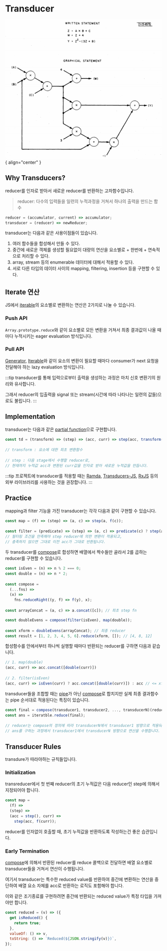 # Transducer

![Transducer](../image/transducer.png){ align="center" }

## Why Transducers?

reducer를 인자로 받아서 새로운 reducer를 반환하는 고차함수입니다.

> reducer: 다수의 입력들을 일련의 누적과정을 거쳐서 하나의 출력을 만드는 함수

```jsx
reducer = (accumulator, current) => accumulator;
transducer = (reducer) => newReducer;
```

transducer는 다음과 같은 사용이점들이 있습니다.

1. 여러 함수들을 합성해서 만들 수 있다.
2. 중간에 새로운 객체를 생성할 필요없이 대량의 연산을 요소별로 + 한번에 + 연속적으로 처리할 수 있다.
3. array, stream 등의 enumerable 데이터에 대해서 적용할 수 있다.
4. 서로 다른 타입의 데이터 사이의 mapping, filtering, insertion 등을 구현할 수 있다.

## Iterate 연산

JS에서 [iterable](../../../posts/javascript/loop/protocols.md#iterable)의 요소별로 변환하는 연산은 2가지로 나눌 수 있습니다.

### Push API

`Array.prototype.reduce`와 같이 요소별로 모든 변환을 거쳐서 최종 결과값이 나올 때마다 누적시키는 eager evaluation 방식입니다.

### Pull API

[Generator](../../../posts/javascript/loop/protocols.md#generator), [Iterable](../../../posts/javascript/loop/protocols.md#iterable)와 같이 요소의 변환이 필요할 때마다 consumer가 next 요청을 전달해야 하는 lazy evaluation 방식입니다.

:::tip
transducer를 통해 입력으로부터 출력을 생성하는 과정은 마치 신호 변환기의 원리와 유사합니다.

그래서 reducer의 입출력을 signal 또는 stream(시간에 따라 나타나는 일련의 값들)으로도 불립니다.
:::

## Implementation

transducer는 다음과 같은 [partial function](./curry_function.md#curry-function)으로 구현합니다.

```js
const td = (transform) => (step) => (acc, curr) => step(acc, transform(curr));

// transform : 요소에 대한 최초 변환함수

// step : 다음 stage에서 수행할 reducer로,
// 현재까지 누적값 acc과 변환된 curr값을 인자로 받아 새로운 누적값을 만듭니다.
```

:::tip
프로젝트에 transducer를 적용할 때는 [Ramda](https://ramdajs.com/), [Transducers-JS](https://github.com/cognitect-labs/transducers-js), [RxJS](https://rxjs.dev/guide/overview) 등의 외부 라이브러리를 사용하는 것을 권장합니다.
:::

## Practice

mapping과 filter 기능을 가진 transducer는 각각 다음과 같이 구현할 수 있습니다.

```js
const map = (f) => (step) => (a, c) => step(a, f(c));

const filter = (predicate) => (step) => (a, c) => predicate(c) ? step(a, c) : a;
// 필터링 조건을 만족해야 step reducer에 의한 변환이 적용되고,
// 충족하지 않으면 그대로 이전 acc가 그대로 반환됩니다.
```

두 transducer를 [compose](curry_function.md#compose)로 합성하면 배열에서 짝수들만 골라서 2를 곱하는 reducer를 구현할 수 있습니다.

```js
const isEven = (n) => n % 2 === 0;
const double = (n) => n * 2;

const compose =
  (...fns) =>
  (x) =>
    fns.reduceRight((y, f) => f(y), x);

const arrayConcat = (a, c) => a.concat([c]); // 최초 step fn
```

```js
const doubleEvens = compose(filter(isEven), map(double));

const xform = doubleEvens(arrayConcat); // 최종 reducer
const result = [1, 2, 3, 4, 5, 6].reduce(xform, []); // [4, 8, 12]
```

합성함수를 안에서부터 하나씩 실행할 때마다 반환되는 reducer를 구하면 다음과 같습니다.

```js
// 1. map(double)
(acc, curr) => acc.concat([double(curr)])

// 2. filter(isEven)
(acc, curr) => isEven(curr) ? acc.concat([double(curr)]) : acc // <= xform
```

transducer들을 조합할 때는 [pipe](./curry_function.md#pipe)가 아닌 [compose](./curry_function.md#compose)로 합치지만 실제 최종 결과함수는 pipe 순서대로 적용된다는 특징이 있습니다.

```js
const final = compose(transducer1, transducer2, ..., transducerN)(reducer);
const ans = iteratble.reduce(final);

// reducer는 compose의 정의에 따라 transducerN에서 transducer1 방향으로 적용되지만
// ans를 구하는 과정에서 transducer1에서 transducerN 방향으로 연산을 수행합니다.
```

## Transducer Rules

transdure가 따라야하는 규칙들입니다.

### Initialization

transreducer에서 첫 번째 reducer의 초기 누적값은 다음 reducer인 step에 의해서 지정되어야 합니다.

```js
const map =
  (f) =>
  (step) =>
  (acc = step(), curr) =>
    step(acc, f(curr));
```

reducer를 인자없이 호출할 때, 초기 누적값을 반환하도록 작성하는건 좋은 습관입니다.

### Early Termination

[compose](./curry_function.md#compose)에 의해서 반환된 reducer를 reduce 콜백으로 전달하면 배열 요소별로 transducer들을 거쳐서 연산이 수행됩니다.

여기서 transducer는 특수한 reduced value를 반환하여 중간에 변환하는 연산을 중단하여 배열 요소 자체를 acc로 반환하는 로직도 포함해야 합니다.

이와 같은 조기종료를 구현하려면 중간에 반환되는 reduced value가 특정 타입을 가져야만 합니다.

```js
const reduced = (v) => ({
  get isReduced() {
    return true;
  },
  valueOf: () => v,
  toString: () => `Reduced(${JSON.stringify(v)})`,
});
```
